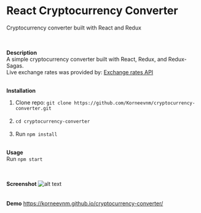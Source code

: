 # React Cryptocurrency Converter

Cryptocurrency converter built with React and Redux<br/><br/><br/>

<b>Description</b><br/>
A simple cryptocurrency converter built with React, Redux, and Redux-Sagas.<br/>
Live exchange rates was provided by: <a href="https://coinmarketcap.com/api" target="_blank">Exchange rates API</a>
<br/><br/>

<b>Installation</b><br/>

1. Clone repo: `git clone https://github.com/Korneevnm/cryptocurrency-converter.git`<br/><br/>
2. `cd cryptocurrency-converter`<br/><br/>
3. Run `npm install`<br/><br/>

<b>Usage</b><br/>
Run `npm start`<br/><br/><br/>

<b>Screenshot</b>
![alt text](https://image.prntscr.com/image/BjaN1BL1Rays5tPdbbEe6A.png)
<br/><br/><br/>
<b>Demo</b>
https://korneevnm.github.io/cryptocurrency-converter/

